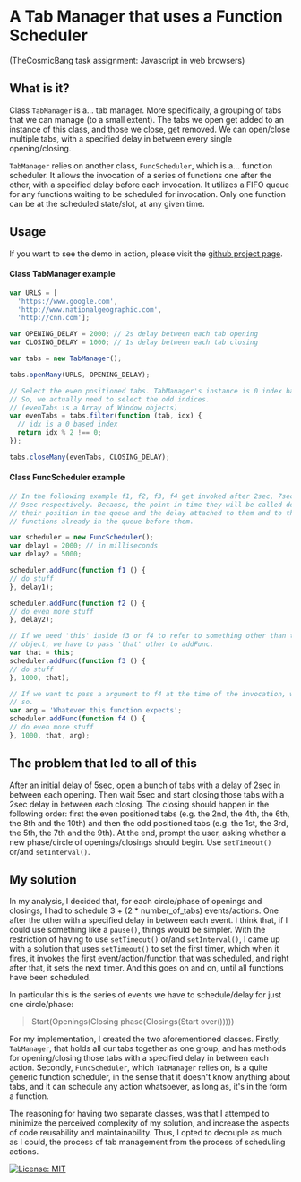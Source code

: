 # A Tab Manager that uses a Function Scheduler
(TheCosmicBang task assignment: Javascript in web browsers)

## What is it?
Class `TabManager` is a... tab manager. More specifically, a grouping of tabs
that we can manage (to a small extent). The tabs we open get added to an
instance of this class, and those we close, get removed. We can open/close
multiple tabs, with a specified delay in between every single opening/closing.

`TabManager` relies on another class, `FuncScheduler`, which is a... function
scheduler. It allows the invocation of a series of functions one after the
other, with a specified delay before each invocation. It utilizes a FIFO queue
for any functions waiting to be scheduled for invocation. Only one function can
be at the scheduled state/slot, at any given time.

## Usage

If you want to see the demo in action, please visit the
[github project page](http://www.nikosath.space/tab-manager/index.html).

#### Class TabManager example
```javascript
var URLS = [
  'https://www.google.com',
  'http://www.nationalgeographic.com',
  'http://cnn.com'];

var OPENING_DELAY = 2000; // 2s delay between each tab opening
var CLOSING_DELAY = 1000; // 1s delay between each tab closing

var tabs = new TabManager();

tabs.openMany(URLS, OPENING_DELAY);

// Select the even positioned tabs. TabManager's instance is 0 index based.
// So, we actually need to select the odd indices.
// (evenTabs is a Array of Window objects)
var evenTabs = tabs.filter(function (tab, idx) {
  // idx is a 0 based index
  return idx % 2 !== 0;
});

tabs.closeMany(evenTabs, CLOSING_DELAY);

```

#### Class FuncScheduler example
```javascript
// In the following example f1, f2, f3, f4 get invoked after 2sec, 7sec, 8sec,
// 9sec respectively. Because, the point in time they will be called depends on
// their position in the queue and the delay attached to them and to the
// functions already in the queue before them.

var scheduler = new FuncScheduler();
var delay1 = 2000; // in milliseconds
var delay2 = 5000;

scheduler.addFunc(function f1 () {
// do stuff
}, delay1);

scheduler.addFunc(function f2 () {
// do even more stuff
}, delay2);

// If we need 'this' inside f3 or f4 to refer to something other than the global
// object, we have to pass 'that' other to addFunc.
var that = this;
scheduler.addFunc(function f3 () {
// do stuff
}, 1000, that);

// If we want to pass a argument to f4 at the time of the invocation, we can do
// so.
var arg = 'Whatever this function expects';
scheduler.addFunc(function f4 () {
// do even more stuff
}, 1000, that, arg);
```

## The problem that led to all of this

After an initial delay of 5sec, open a bunch of tabs with a delay of 2sec in
between each opening. Then wait 5sec and start closing those tabs with a 2sec
delay in between each closing. The closing should happen in the following
order: first the even positioned tabs (e.g. the 2nd, the 4th, the 6th, the 8th
and the 10th) and then the odd positioned tabs (e.g. the 1st, the 3rd, the 5th,
the 7th and the 9th). At the end, prompt the user, asking whether a new
phase/circle of openings/closings should begin. Use `setTimeout()` or/and
`setInterval()`.

## My solution

In my analysis, I decided that, for each circle/phase of openings and closings,
I had to schedule 3 + (2 * number_of_tabs) events/actions. One after the other
with a specified delay in between each event. I think that, if I could use
something like a `pause()`, things would be simpler. With the restriction of
having to use `setTimeout()` or/and `setInterval()`, I came up with a solution
that uses `setTimeout()` to set the first timer, which when it fires, it invokes
the first event/action/function that was scheduled, and right after that, it
sets the next timer. And this goes on and on, until all functions have been
scheduled.

In particular this is the series of events we have to schedule/delay for just
one circle/phase:
> Start(Openings(Closing phase(Closings(Start over()))))

For my implementation, I created the two aforementioned classes. Firstly,
`TabManager`, that holds all our tabs together as one group, and has methods for
opening/closing those tabs with a specified delay in between each action.
Secondly, `FuncScheduler`, which `TabManager` relies on, is a quite generic
function scheduler, in the sense that it doesn't know anything about tabs, and
it can schedule any action whatsoever, as long as, it's in the form a function.

The reasoning for having two separate classes, was that I attemped to minimize
the perceived complexity of my solution, and increase the aspects of code
reusability and maintainability. Thus, I opted to decouple as much as I could,
the process of tab management from the process of scheduling actions.

[![License: MIT](https://img.shields.io/badge/License-MIT-yellow.svg)](https://opensource.org/licenses/MIT)
